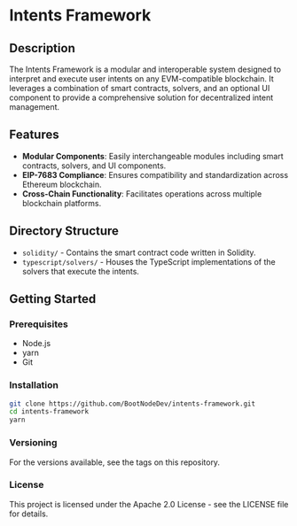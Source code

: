 # Intents Framework

## Description

The Intents Framework is a modular and interoperable system designed to interpret and execute user intents on any EVM-compatible blockchain. It leverages a combination of smart contracts, solvers, and an optional UI component to provide a comprehensive solution for decentralized intent management.

## Features

- **Modular Components**: Easily interchangeable modules including smart contracts, solvers, and UI components.
- **EIP-7683 Compliance**: Ensures compatibility and standardization across Ethereum blockchain.
- **Cross-Chain Functionality**: Facilitates operations across multiple blockchain platforms.

## Directory Structure

- `solidity/` - Contains the smart contract code written in Solidity.
- `typescript/solvers/` - Houses the TypeScript implementations of the solvers that execute the intents.

## Getting Started

### Prerequisites

- Node.js
- yarn
- Git

### Installation

```bash
git clone https://github.com/BootNodeDev/intents-framework.git
cd intents-framework
yarn
```

### Versioning

For the versions available, see the tags on this repository.

### License

This project is licensed under the Apache 2.0 License - see the LICENSE file for details.
